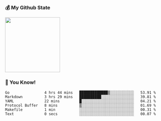 ### :moneybag: My Github State

<img height="180em" src="https://github-readme-stats.vercel.app/api?username=G-Asura&show_icons=true&hide_border=true&count_private=true&include_all_commits=true" />

### :pill: You Know!
<!--START_SECTION:waka-->

```text
Go                4 hrs 44 mins   █████████████▒░░░░░░░░░░░   53.91 %
Markdown          3 hrs 29 mins   ██████████░░░░░░░░░░░░░░░   39.81 %
YAML              22 mins         █░░░░░░░░░░░░░░░░░░░░░░░░   04.21 %
Protocol Buffer   8 mins          ▒░░░░░░░░░░░░░░░░░░░░░░░░   01.69 %
Makefile          1 min           ░░░░░░░░░░░░░░░░░░░░░░░░░   00.31 %
Text              0 secs          ░░░░░░░░░░░░░░░░░░░░░░░░░   00.07 %
```

<!--END_SECTION:waka-->

<!--
**G-Asura/G-Asura** is a ✨ _special_ ✨ repository because its `README.md` (this file) appears on your GitHub profile.

Here are some ideas to get you started:

- 🔭 I’m currently working on ...
- 🌱 I’m currently learning ...
- 👯 I’m looking to collaborate on ...
- 🤔 I’m looking for help with ...
- 💬 Ask me about ...
- 📫 How to reach me: ...
- 😄 Pronouns: ...
- ⚡ Fun fact: ...
-->
